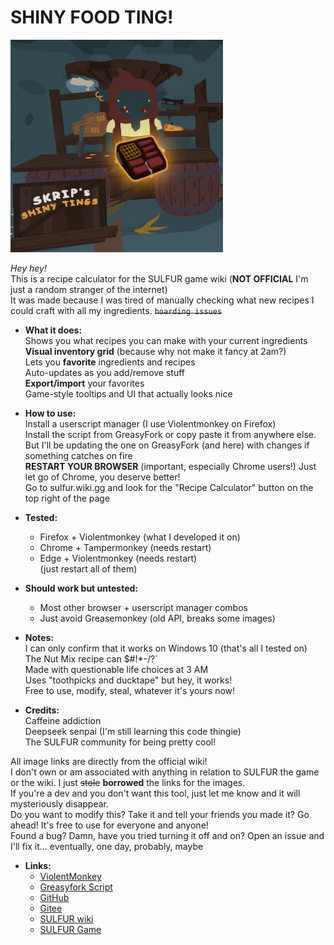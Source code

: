 # SHINY FOOD TING!  

<img width="340" height="340" alt="FoodTing" src="https://raw.githubusercontent.com/Okagame/Sulfur-Recipe-Calculator/refs/heads/main/SkripsShinyFoodThing.png" />  

*Hey hey!*  
This is a recipe calculator for the SULFUR game wiki (**NOT OFFICIAL** I'm just a random stranger of the internet)  
It was made because I was tired of manually checking what new recipes I could craft with all my ingredients. ~~`hoarding issues`~~  




- **What it does:**  
Shows you what recipes you can make with your current ingredients  
**Visual inventory grid** (because why not make it fancy at 2am?)  
Lets you **favorite** ingredients and recipes  
Auto-updates as you add/remove stuff  
**Export/import** your favorites  
Game-style tooltips and UI that actually looks nice  

- **How to use:**  
Install a userscript manager (I use Violentmonkey on Firefox)  
Install the script from GreasyFork or copy paste it from anywhere else.   
But I'll be updating the one on GreasyFork (and here) with changes if something catches on fire  
**RESTART YOUR BROWSER** (important, especially Chrome users!) Just let go of Chrome, you deserve better!  
Go to sulfur.wiki.gg and look for the "Recipe Calculator" button on the top right of the page  

- **Tested:**  
  - Firefox + Violentmonkey (what I developed it on)  
  - Chrome + Tampermonkey (needs restart)  
  - Edge + Violentmonkey (needs restart)  
(just restart all of them)  

- **Should work but untested:**  
  - Most other browser + userscript manager combos  
  - Just avoid Greasemonkey (old API, breaks some images)  

- **Notes:**  
I can only confirm that it works on Windows 10 (that's all I tested on)    
The Nut Mix recipe can $#!*-/?`  
Made with questionable life choices at 3 AM  
Uses "toothpicks and ducktape" but hey, it works!  
Free to use, modify, steal, whatever it's yours now!  

- **Credits:**  
Caffeine addiction  
Deepseek senpai (I'm still learning this code thingie)  
The SULFUR community for being pretty cool!  

All image links are directly from the official wiki!  
I don't own or am associated with anything in relation to SULFUR the game or the wiki. I just ~~stole~~ **borrowed** the links for the images.  
If you're a dev and you don't want this tool, just let me know and it will mysteriously disappear.    
Do you want to modify this? Take it and tell your friends you made it? Go ahead! It's free to use for everyone and anyone!  
Found a bug? Damn, have you tried turning it off and on? Open an issue and I'll fix it... eventually, one day, probably, maybe  

- **Links:**  
  - [ViolentMonkey](https://violentmonkey.github.io/)  
  - [Greasyfork Script](https://greasyfork.org/en/scripts/549037-sulfur-recipe-calculator-v4-0-1)  
  - [GitHub](https://github.com/Okagame/Sulfur-Recipe-Calculator)
  - [Gitee](https://gitee.com/Okagame/Sulfur-Recipe-Calculator)
  - [SULFUR wiki](https://sulfur.wiki.gg/)
  - [SULFUR Game](https://store.steampowered.com/app/2124120/SULFUR/)
